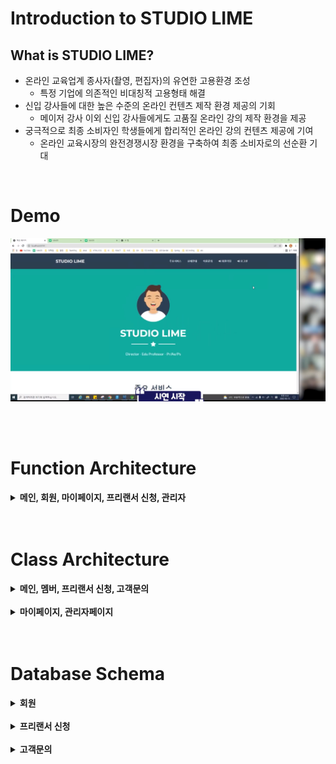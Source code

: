 # Introduction to STUDIO LIME

## What is STUDIO LIME?
- 온라인 교육업계 종사자(촬영, 편집자)의 유연한 고용환경 조성
  - 특정 기업에 의존적인 비대칭적 고용형태 해결 
- 신입 강사들에 대한 높은 수준의 온라인 컨텐츠 제작 환경 제공의 기회
  - 메이저 강사 이외 신입 강사들에게도 고품질 온라인 강의 제작 환경을 제공
- 궁극적으로 최종 소비자인 학생들에게 합리적인 온라인 강의 컨텐츠 제공에 기여
  - 온라인 교육시장의 완전경쟁시장 환경을 구축하여 최종 소비자로의 선순환 기대
<br>

# Demo
[![STUDIO LIME Demo](images/image7.PNG)](https://www.youtube.com/watch?v=n9hc840KKFM) 

<br>
<br>

# Function Architecture

<details><summary> <b>메인, 회원, 마이페이지, 프리랜서 신청, 관리자</b> </summary>

<img src="images/image1.png" width="100%" height="100%"/>

</details>
<br>
<br>

# Class Architecture

<details><summary> <b>메인, 멤버, 프리랜서 신청, 고객문의</b> </summary>

<img src="images/image5.png" width="100%" height="100%"/>

</details>
<br>

<details><summary> <b>마이페이지, 관리자페이지</b> </summary>

<img src="images/image6.png" width="100%" height="100%"/>

</details>
<br>
<br>

# Database Schema

<details><summary> <b>회원</b> </summary>

<img src="images/image2.png" width="100%" height="100%"/>

</details>
<br>

<details><summary> <b>프리랜서 신청</b> </summary>

<img src="images/image3.png" width="100%" height="100%"/>

</details>
<br>

<details><summary> <b>고객문의</b> </summary>

<img src="images/image4.png" width="100%" height="100%"/>

</details>
<br>
<br>



